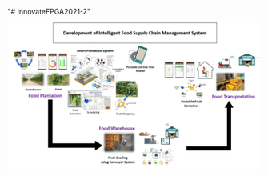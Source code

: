 "# InnovateFPGA2021-2" 

![alt text](https://github.com/StarGazeRWK/InnovateFPGA2021-2-AP028/blob/main/picture/Overall%20Project.png)
